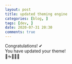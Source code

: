 ```yaml
---
layout: post
title: updated theming engine
categories: [blog, ]
tags: [dev, ]
date: 2020-07-31 20:30
comments: true
---
```


Congratulations! ✔  
You have updated your theme!  
🚀☕🎁✨😃 
